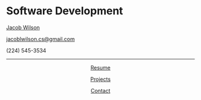 # Software Development
<p class="top"><u>Jacob Wilson</u><p>
<p class="mid"><a href="mailto:jacoblwilson.cs@gmail.com">jacoblwilson.cs@gmail.com</a></p>
<p class="bot">(224) 545-3534</p>
<hr>
<center>
<p class="body"><a href="resume.html">Resume</a></p>
<p class="body"><a href="https://github.com/jacobwilson2">Projects</a></p>
<p class="body"><a href="contact.html">Contact</a></p>
</center>
